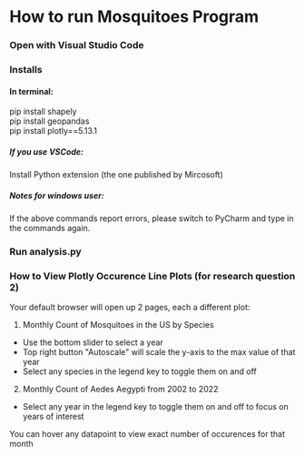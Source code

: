 # How to run Mosquitoes Program
### Open with Visual Studio Code
### Installs
#### In terminal:
pip install shapely <br />
pip install geopandas <br />
pip install plotly==5.13.1 <br />
##### If you use VSCode:
Install Python extension (the one published by Mircosoft)
##### Notes for windows user:
If the above commands report errors, please switch to PyCharm
and type in the commands again.
### Run analysis.py

### How to View Plotly Occurence Line Plots (for research question 2)
Your default browser will open up 2 pages, each a different plot:
1. Monthly Count of Mosquitoes in the US by Species
  - Use the bottom slider to select a year
  - Top right button "Autoscale" will scale the y-axis to the max value of that year
  - Select any species in the legend key to toggle them on and off
2. Monthly Count of Aedes Aegypti from 2002 to 2022
  - Select any year in the legend key to toggle them on and off to focus on years of interest

You can hover any datapoint to view exact number of occurences for that month

